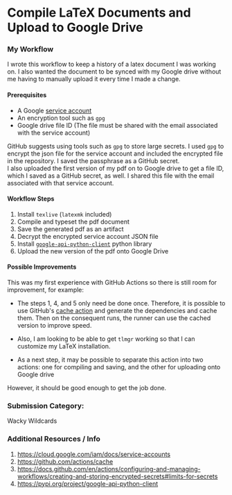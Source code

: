 # Compile LaTeX Documents and Upload to Google Drive

### My Workflow
I wrote this workflow to keep a history of a latex document I was working on. I also wanted the document to be synced with my Google drive without me having to manually upload it every time I made a change.

#### Prerequisites
* A Google [service account](https://cloud.google.com/iam/docs/service-accounts)
* An encryption tool such as `gpg`
* Google drive file ID (The file must be shared with the email associated with the service account)

GitHub suggests using tools such as `gpg` to store large secrets. I used `gpg` to encrypt the json file for the service account and included the encrypted file in the repository. I saved the passphrase as a GitHub secret.    
I also uploaded the first version of my pdf on to Google drive to get a file ID, which I saved as a GitHub secret, as well. I shared this file with the email associated with that service account.

#### Workflow Steps
1. Install `texlive` (`latexmk` included)
2. Compile and typeset the pdf document
3. Save the generated pdf as an artifact
4. Decrypt the encrypted service account JSON file
5. Install [`google-api-python-client`](https://pypi.org/project/google-api-python-client/) python library
5. Upload the new version of the pdf onto Google Drive

#### Possible Improvements
This was my first experience with GitHub Actions so there is still room for improvement, for example:

* The steps 1, 4, and 5 only need be done once. Therefore, it is possible to use GitHub's [cache action](https://github.com/actions/cache) and generate the dependencies and cache them. Then on the consequent runs, the runner can use the cached version to improve speed.  

* Also, I am looking to be able to get `tlmgr` working so that I can customize my LaTeX installation.

* As a next step, it may be possible to separate this action into two actions: one for compiling and saving, and the other for uploading onto Google drive

However, it should be good enough to get the job done.

### Submission Category: 
Wacky Wildcards

### Additional Resources / Info

1. https://cloud.google.com/iam/docs/service-accounts  
2. https://github.com/actions/cache  
3. https://docs.github.com/en/actions/configuring-and-managing-workflows/creating-and-storing-encrypted-secrets#limits-for-secrets
4. https://pypi.org/project/google-api-python-client  